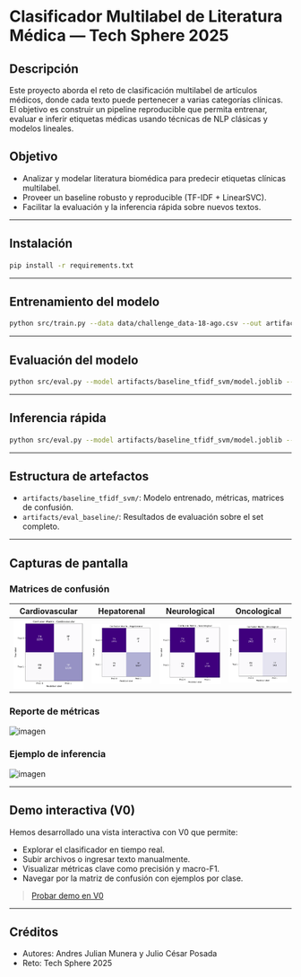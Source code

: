 # Clasificador Multilabel de Literatura Médica — Tech Sphere 2025

## Descripción

Este proyecto aborda el reto de clasificación multilabel de artículos médicos, donde cada texto puede pertenecer a varias categorías clínicas. El objetivo es construir un pipeline reproducible que permita entrenar, evaluar e inferir etiquetas médicas usando técnicas de NLP clásicas y modelos lineales.

## Objetivo

- Analizar y modelar literatura biomédica para predecir etiquetas clínicas multilabel.
- Proveer un baseline robusto y reproducible (TF-IDF + LinearSVC).
- Facilitar la evaluación y la inferencia rápida sobre nuevos textos.

---

## Instalación

```bash
pip install -r requirements.txt
```

---

## Entrenamiento del modelo

```bash
python src/train.py --data data/challenge_data-18-ago.csv --out artifacts/baseline_tfidf_svm
```

---

## Evaluación del modelo

```bash
python src/eval.py --model artifacts/baseline_tfidf_svm/model.joblib --data data/challenge_data-18-ago.csv --out artifacts/eval_baseline
```

---

## Inferencia rápida

```bash
python src/eval.py --model artifacts/baseline_tfidf_svm/model.joblib --title "Brain ischemia after cardiac arrest" --abstract "This study evaluates the neurological outcomes in patients..."
```

---

## Estructura de artefactos

- `artifacts/baseline_tfidf_svm/`: Modelo entrenado, métricas, matrices de confusión.
- `artifacts/eval_baseline/`: Resultados de evaluación sobre el set completo.

---

## Capturas de pantalla

### Matrices de confusión
| Cardiovascular | Hepatorenal | Neurological | Oncological |
|----------------|-------------|--------------|-------------|
| ![](/artifacts/eval_baseline/confusion_matrices/cm_Cardiovascular.png) | ![](/artifacts/eval_baseline/confusion_matrices/cm_Hepatorenal.png) | ![](/artifacts/eval_baseline/confusion_matrices/cm_Neurological.png) | ![](/artifacts/eval_baseline/confusion_matrices/cm_Oncological.png) |

### Reporte de métricas
<img width="524" height="218" alt="imagen" src="https://github.com/user-attachments/assets/03d9b00e-b051-4824-867d-bdddc438c0a7" />

### Ejemplo de inferencia
<img width="1760" height="116" alt="imagen" src="https://github.com/user-attachments/assets/b013ca52-ec46-4d9a-90a3-9e77edefe5e7" />

---

## Demo interactiva (V0)
Hemos desarrollado una vista interactiva con V0 que permite:
- Explorar el clasificador en tiempo real.
- Subir archivos o ingresar texto manualmente.
- Visualizar métricas clave como precisión y macro-F1.
- Navegar por la matriz de confusión con ejemplos por clase.
> [Probar demo en V0](https://v0-no-content-five-coral.vercel.app/)

---

## Créditos

- Autores: Andres Julian Munera y Julio César Posada  
- Reto: Tech Sphere 2025
